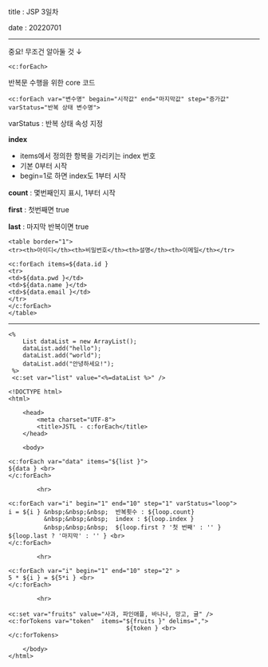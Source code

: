title : JSP 3일차

date : 20220701

------



중요! 무조건 알아둘 것 ↓

 `<c:forEach>`

반복문 수행을 위한 core 코드

`<c:forEach var="변수명" begain="시작값" end="마지막값" step="증가값" varStatus="반복 상태 변수명">`

varStatus : 반복 상태 속성 지정



**index**

- items에서 정의한 항복을 가리키는 index 번호
- 기본 0부터 시작
- begin=1로 하면 index도 1부터 시작

**count** : 몇번째인지 표시, 1부터 시작

**first** : 첫번째면 true

**last** : 마지막 반복이면 true



```
<table border="1">
<tr><th>아이디</th><th>비밀번호</th><th>설명</th><th>이메일</th></tr>

<c:forEach items=${data.id }
<tr>
<td>${data.pwd }</td>
<td>${data.name }</td>
<td>${data.email }</td>
</tr>
</c:forEach>
</table>
```



------



```
<%
 	List dataList = new ArrayList();
	dataList.add("hello");
	dataList.add("world");
	dataList.add("안녕하세요!"); 
 %>
 <c:set var="list" value="<%=dataList %>" />
 
<!DOCTYPE html>
<html>

	<head>
		<meta charset="UTF-8">
		<title>JSTL - c:forEach</title>
	</head>
	
	<body>
	
<c:forEach var="data" items="${list }">
${data } <br>
</c:forEach>	
			
		<hr>
		
<c:forEach var="i" begin="1" end="10" step="1" varStatus="loop">
i = ${i } &nbsp;&nbsp;&nbsp;  반복횟수 : ${loop.count}       
		  &nbsp;&nbsp;&nbsp;  index : ${loop.index }
		  &nbsp;&nbsp;&nbsp;  ${loop.first ? '첫 번째' : '' }                                   ${loop.last ? '마지막' : '' } <br>
</c:forEach>
		
		<hr>
		
<c:forEach var="i" begin="1" end="10" step="2" >
5 * ${i } = ${5*i } <br>
</c:forEach>
		
		<hr>
		
<c:set var="fruits" value="사과, 파인애플, 바나나, 망고, 귤" />
<c:forTokens var="token"  items="${fruits }" delims=",">		
			                     ${token } <br>
</c:forTokens>
		
	</body>
</html>
```

